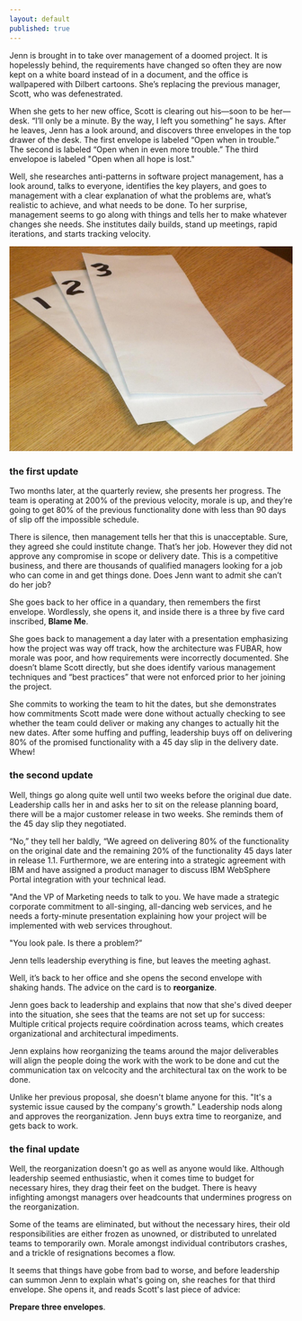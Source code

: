 ```yaml
---
layout: default
published: true
---
```


Jenn is brought in to take over management of a doomed project. It is hopelessly behind, the requirements have changed so often they are now kept on a white board instead of in a document, and the office is wallpapered with Dilbert cartoons. She’s replacing the previous manager, Scott, who was defenestrated.

When she gets to her new office, Scott is clearing out his—soon to be her—desk. “I’ll only be a minute. By the way, I left you something” he says. After he leaves, Jenn has a look around, and discovers three envelopes in the top drawer of the desk. The first envelope is labeled “Open when in trouble.” The second is labeled “Open when in even more trouble.” The third envelopoe is labeled "Open when all hope is lost."

Well, she researches anti-patterns in software project management, has a look around, talks to everyone, identifies the key players, and goes to management with a clear explanation of what the problems are, what’s realistic to achieve, and what needs to be done. To her surprise, management seems to go along with things and tells her to make whatever changes she needs. She institutes daily builds, stand up meetings, rapid iterations, and starts tracking velocity.

![Three Envelopes](/assets/images/three-envelopes.jpg)

### the first update

Two months later, at the quarterly review, she presents her progress. The team is operating at 200% of the previous velocity, morale is up, and they’re going to get 80% of the previous functionality done with less than 90 days of slip off the impossible schedule.

There is silence, then management tells her that this is unacceptable. Sure, they agreed she could institute change. That’s her job. However they did not approve any compromise in scope or delivery date. This is a competitive business, and there are thousands of qualified managers looking for a job who can come in and get things done. Does Jenn want to admit she can’t do her job?

She goes back to her office in a quandary, then remembers the first envelope. Wordlessly, she opens it, and inside there is a three by five card inscribed, **Blame Me**.

She goes back to management a day later with a presentation emphasizing how the project was way off track, how the architecture was FUBAR, how morale was poor, and how requirements were incorrectly documented. She doesn’t blame Scott directly, but she does identify various management techniques and “best practices” that were not enforced prior to her joining the project.

She commits to working the team to hit the dates, but she demonstrates how commitments Scott made were done without actually checking to see whether the team could deliver or making any changes to actually hit the new dates. After some huffing and puffing, leadership buys off on delivering 80% of the promised functionality with a 45 day slip in the delivery date. Whew!

### the second update

Well, things go along quite well until two weeks before the original due date. Leadership calls her in and asks her to sit on the release planning board, there will be a major customer release in two weeks. She reminds them of the 45 day slip they negotiated.

“No,” they tell her baldly, “We agreed on delivering 80% of the functionality on the original date and the remaining 20% of the functionality 45 days later in release 1.1. Furthermore, we are entering into a strategic agreement with IBM and have assigned a product manager to discuss IBM WebSphere Portal integration with your technical lead.

"And the VP of Marketing needs to talk to you. We have made a strategic corporate commitment to all-singing, all-dancing web services, and he needs a forty-minute presentation explaining how your project will be implemented with web services throughout.

"You look pale. Is there a problem?”

Jenn tells leadership everything is fine, but leaves the meeting aghast.

Well, it’s back to her office and she opens the second envelope with shaking hands. The advice on the card is to **reorganize**.

Jenn goes back to leadership and explains that now that she's dived deeper into the situation, she sees that the teams are not set up for success: Multiple critical projects require coördination across teams, which creates organizational and architectural impediments.

Jenn explains how reorganizing the teams around the major deliverables will align the people doing the work with the work to be done and cut the communication tax on velcocity and the architectural tax on the work to be done.

Unlike her previous proposal, she doesn't blame anyone for this. "It's a systemic issue caused by the company's growth." Leadership nods along and approves the reorganization. Jenn buys extra time to reorganize, and gets back to work.

### the final update

Well, the reorganization doesn't go as well as anyone would like. Although leadership seemed enthusiastic, when it comes time to budget for necessary hires, they drag their feet on the budget. There is heavy infighting amongst managers over headcounts that undermines progress on the reorganization.

Some of the teams are eliminated, but without the necessary hires, their old responsibilities are either frozen as unowned, or distributed to unrelated teams to temporarily own. Morale amongst individual contributors crashes, and a trickle of resignations becomes a flow.

It seems that things have gobe from bad to worse, and before leadership can summon Jenn to explain what's going on, she reaches for that third envelope. She opens it, and reads Scott's last piece of advice:

**Prepare three envelopes**.